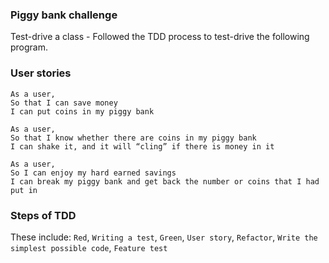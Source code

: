### Piggy bank challenge
Test-drive a class - Followed the TDD process to test-drive the following program.

### User stories
```
As a user,
So that I can save money
I can put coins in my piggy bank
```
```
As a user,
So that I know whether there are coins in my piggy bank
I can shake it, and it will “cling” if there is money in it
```
```
As a user,
So I can enjoy my hard earned savings
I can break my piggy bank and get back the number or coins that I had put in
```
### Steps of TDD
These include: `Red`, `Writing a test`, `Green`, `User story`, `Refactor`, `Write the simplest possible code`, `Feature test`